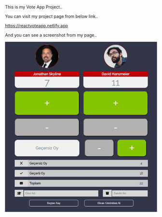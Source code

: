 This is my Vote App Project.. 

You can visit my project page from below link.. 

https://reactvoteapp.netlify.app

And you can see a screenshot from my page.. 

![](sample.jpg)
